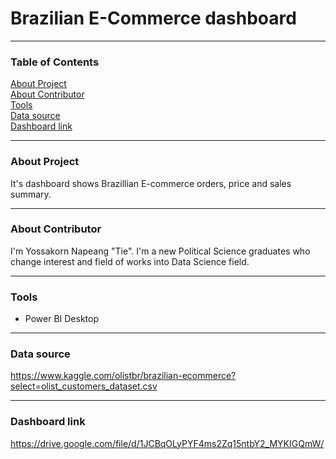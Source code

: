 # Brazilian E-Commerce dashboard 

---------------------------------------------------
### Table of Contents
<a href="#About Project">About Project</a>\
<a href="#About Contributor">About Contributor</a>\
<a href="#Tools">Tools</a>\
<a href="#Data source">Data source</a>\
<a href="#Dashboard link">Dashboard link</a>

---------------------------------------------------
<div id="About Project"><h3>About Project</h3></div>
It's dashboard shows Brazillian E-commerce orders, price and sales summary.

---------------------------------------------------
<div id="About Contributor"><h3>About Contributor</h3></div>
I'm Yossakorn Napeang "Tie". I'm a new Political Science graduates who change interest and field of works into Data Science field.

---------------------------------------------------
<div id="Tools"><h3>Tools</h3> </div>

* Power BI Desktop

---------------------------------------------------
<div id="Data source"><h3>Data source</h3> </div>

https://www.kaggle.com/olistbr/brazilian-ecommerce?select=olist_customers_dataset.csv

---------------------------------------------------
<div id="Dashboard link"><h3>Dashboard link</h3> </div>

https://drive.google.com/file/d/1JCBqOLyPYF4ms2Zq15ntbY2_MYKIGQmW/
